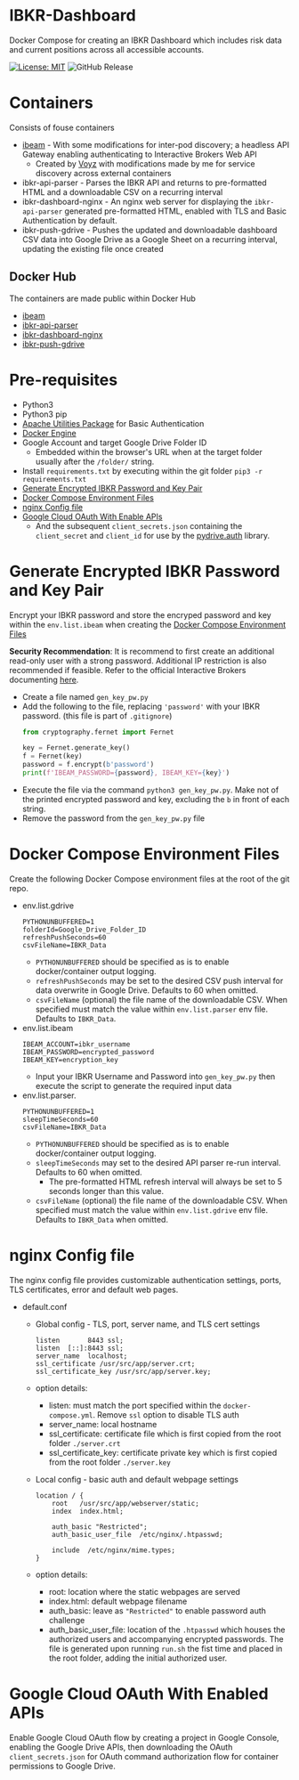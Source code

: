 # IBKR-Dashboard
Docker Compose for creating an IBKR Dashboard which includes risk data and current positions across all accessible accounts.

[![License: MIT](https://img.shields.io/badge/License-MIT-yellow.svg)](https://opensource.org/licenses/MIT) ![GitHub Release](https://img.shields.io/github/v/release/Adam-Lechnos/IBKR-Dashboard)
 

# Containers
Consists of fouse containers
* [ibeam](https://github.com/Voyz/ibeam) - With some modifications for inter-pod discovery; a headless API Gateway enabling authenticating to Interactive Brokers Web API
  * Created by [Voyz](https://github.com/Voyz) with modifications made by me for service discovery across external containers
* ibkr-api-parser - Parses the IBKR API and returns to pre-formatted HTML and a downloadable CSV on a recurring interval
* ibkr-dashboard-nginx - An nginx web server for displaying the `ibkr-api-parser` generated pre-formatted HTML, enabled with TLS and Basic Authentication by default.
* ibkr-push-gdrive - Pushes the updated and downloadable dashboard CSV data into Google Drive as a Google Sheet on a recurring interval, updating the existing file once created

## Docker Hub
The containers are made public within Docker Hub
* [ibeam](https://hub.docker.com/r/adamlechnos/ibeam)
* [ibkr-api-parser](https://hub.docker.com/r/adamlechnos/ibkr-create-website)
* [ibkr-dashboard-nginx](https://hub.docker.com/r/adamlechnos/ibkr-dashboard-nginx)
* [ibkr-push-gdrive](https://hub.docker.com/r/adamlechnos/ibkr-push-gdrive)

# Pre-requisites
* Python3
* Python3 pip
* [Apache Utilities Package](https://www.digitalocean.com/community/tutorials/how-to-set-up-password-authentication-with-apache-on-ubuntu-18-04-quickstart) for Basic Authentication
* [Docker Engine](https://docs.docker.com/engine/install/)
* Google Account and target Google Drive Folder ID
  * Embedded within the browser's URL when at the target folder usually after the `/folder/` string.
* Install `requirements.txt` by executing within the git folder `pip3 -r requirements.txt`
* [Generate Encrypted IBKR Password and Key Pair](#generate-encrypted-ibkr-password-and-key-pair)
* [Docker Compose Environment Files](#docker-compose-environment-files)
* [nginx Config file](#nginx-config-file)
* [Google Cloud OAuth With Enable APIs](#google-cloud-oauth-with-enabled-apis)
  * And the subsequent `client_secrets.json` containing the `client_secret` and `client_id` for use by the [pydrive.auth](https://pythonhosted.org/PyDrive/oauth.html) library.

# Generate Encrypted IBKR Password and Key Pair
Encrypt your IBKR password and store the encryped password and key within the `env.list.ibeam` when creating the [Docker Compose Environment Files](#docker-compose-environment-files)

**Security Recommendation**: It is recommend to first create an additional read-only user with a strong password. Additional IP restriction is also recommended if feasible. Refer to the official Interactive Brokers documenting [here](https://www.ibkrguides.com/clientportal/uar/addingauser.htm).

* Create a file named `gen_key_pw.py`
* Add the following to the file, replacing `'password'` with your IBKR password. (this file is part of `.gitignore`)
  ``` python
  from cryptography.fernet import Fernet

  key = Fernet.generate_key()
  f = Fernet(key)
  password = f.encrypt(b'password')
  print(f'IBEAM_PASSWORD={password}, IBEAM_KEY={key}')
  ```
* Execute the file via the command `python3 gen_key_pw.py`. Make not of the printed encrypted password and key, excluding the `b` in front of each string.
* Remove the password from the `gen_key_pw.py` file

# Docker Compose Environment Files
Create the following Docker Compose environment files at the root of the git repo.

* env.list.gdrive
  ```
  PYTHONUNBUFFERED=1
  folderId=Google_Drive_Folder_ID
  refreshPushSeconds=60
  csvFileName=IBKR_Data
  ```
  * `PYTHONUNBUFFERED` should be specified as is to enable docker/container output logging.
  * `refreshPushSeconds` may be set to the desired CSV push interval for data overwrite in Google Drive. Defaults to 60 when omitted.
  * `csvFileName` (optional) the file name of the downloadable CSV. When specified must match the value within `env.list.parser` env file. Defaults to `IBKR_Data`.
* env.list.ibeam
  ```
  IBEAM_ACCOUNT=ibkr_username
  IBEAM_PASSWORD=encrypted_password
  IBEAM_KEY=encryption_key
  ```
  * Input your IBKR Username and Password into `gen_key_pw.py` then execute the script to generate the required input data
* env.list.parser.
  ```
  PYTHONUNBUFFERED=1
  sleepTimeSeconds=60
  csvFileName=IBKR_Data
  ```
  * `PYTHONUNBUFFERED` should be specified as is to enable docker/container output logging.
  * `sleepTimeSeconds` may set to the desired API parser re-run interval. Defaults to 60 when omitted.
    * The pre-formatted HTML refresh interval will always be set to 5 seconds longer than this value.
  * `csvFileName` (optional) the file name of the downloadable CSV. When specified must match the value within `env.list.gdrive` env file. Defaults to `IBKR_Data` when omitted.
<!-- * env.list.dashboard
  ```
  PYTHONUNBUFFERED=1
  useTLS=no
  webPort=8443
  flaskDebug=False
  ```
  * `PYTHONUNBUFFERED` should be specified as is to enable docker/container output logging.
  * `useTLS` may set to `yes` for enabling TLS. Place the key and certificate files within the root of the git repo with file names `server.key` and gh r`server.crt` respectively.
    * Uncomment the `docker-compose.yml` under the commented line `# Uncomment below to specify TLS cert/key files`.
  * `webPort` may set to any other port. Change the port number in `docker-compose.yml` to the same value as the new webPort number under the `ibkr-dashboard` service.
  * `flaskDebug` set the debug mode to. Defaults to False if omitted. -->

# nginx Config file
The nginx config file provides customizable authentication settings, ports, TLS certificates, error and default web pages.

* default.conf
  * Global config - TLS, port, server name, and TLS cert settings
    ```
    listen       8443 ssl;
    listen  [::]:8443 ssl;
    server_name  localhost;
    ssl_certificate /usr/src/app/server.crt;
    ssl_certificate_key /usr/src/app/server.key;
    ```
  * option details:
    * listen: must match the port specified within the `docker-compose.yml`. Remove `ssl` option to disable TLS auth
    * server_name: local hostname
    * ssl_certificate: certificate file which is first copied from the root folder `./server.crt`
    * ssl_certificate_key: certificate private key which is first copied from the root folder `./server.key`

  * Local config - basic auth and default webpage settings
    ```
    location / {
        root   /usr/src/app/webserver/static;
        index  index.html;

        auth_basic "Restricted";
        auth_basic_user_file  /etc/nginx/.htpasswd;

        include  /etc/nginx/mime.types;
    }
    ```
  * option details:
    * root: location where the static webpages are served
    * index.html: default webpage filename
    * auth_basic: leave as `"Restricted"` to enable password auth challenge
    * auth_basic_user_file: location of the `.htpasswd` which houses the authorized users and accompanying encrypted passwords. The file is generated upon running `run.sh` the fist time and placed in the root folder, adding the initial authorized user.

# Google Cloud OAuth With Enabled APIs
Enable Google Cloud OAuth flow by creating a project in Google Console, enabling the Google Drive APIs, then downloading the OAuth `client_secrets.json` for OAuth command authorization flow for container permissions to Google Drive.